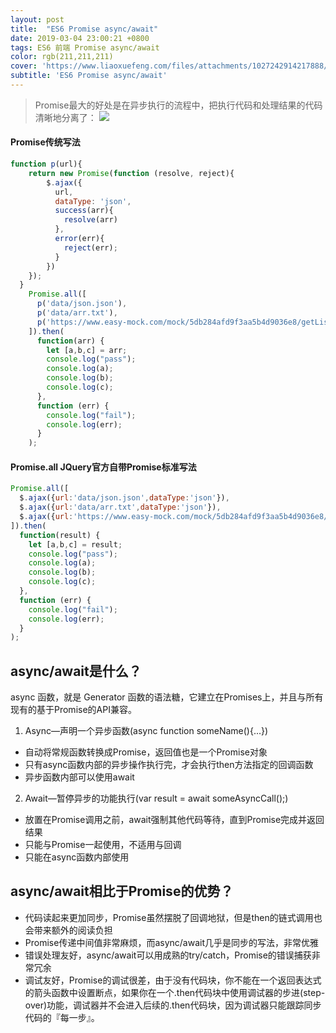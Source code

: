 ```yaml
---
layout: post
title:  "ES6 Promise async/await"
date: 2019-03-04 23:00:21 +0800
tags: ES6 前端 Promise async/await
color: rgb(211,211,211)
cover: 'https://www.liaoxuefeng.com/files/attachments/1027242914217888/l'
subtitle: 'ES6 Promise async/await'
---
```




>Promise最大的好处是在异步执行的流程中，把执行代码和处理结果的代码清晰地分离了：
![](https://www.liaoxuefeng.com/files/attachments/1027242914217888/l)

#### Promise传统写法

```js
function p(url){
    return new Promise(function (resolve, reject){
        $.ajax({
          url,
          dataType: 'json',
          success(arr){
            resolve(arr)
          },
          error(err){
            reject(err);
          }
        })
    });
  }
    Promise.all([
      p('data/json.json'),
      p('data/arr.txt'),
      p('https://www.easy-mock.com/mock/5db284afd9f3aa5b4d9036e8/getList/#!method=get')
    ]).then(
      function(arr) {
        let [a,b,c] = arr;
        console.log("pass");
        console.log(a);
        console.log(b);
        console.log(c);
      },
      function (err) {
        console.log("fail");
        console.log(err);
      }
    );

```


#### Promise.all JQuery官方自带Promise标准写法

```js
Promise.all([
  $.ajax({url:'data/json.json',dataType:'json'}),
  $.ajax({url:'data/arr.txt',dataType:'json'}),
  $.ajax({url:'https://www.easy-mock.com/mock/5db284afd9f3aa5b4d9036e8/getList/#!method=get',dataType:'json'}),
]).then(
  function(result) {
    let [a,b,c] = result;
    console.log("pass");
    console.log(a);
    console.log(b);
    console.log(c);
  },
  function (err) {
    console.log("fail");
    console.log(err);
  }
);
```
## async/await是什么？

async 函数，就是 Generator 函数的语法糖，它建立在Promises上，并且与所有现有的基于Promise的API兼容。

1. Async—声明一个异步函数(async function someName(){...})

* 自动将常规函数转换成Promise，返回值也是一个Promise对象
* 只有async函数内部的异步操作执行完，才会执行then方法指定的回调函数
* 异步函数内部可以使用await


2. Await—暂停异步的功能执行(var result = await someAsyncCall();)

* 放置在Promise调用之前，await强制其他代码等待，直到Promise完成并返回结果
* 只能与Promise一起使用，不适用与回调
* 只能在async函数内部使用

## async/await相比于Promise的优势？

* 代码读起来更加同步，Promise虽然摆脱了回调地狱，但是then的链式调用也会带来额外的阅读负担
* Promise传递中间值非常麻烦，而async/await几乎是同步的写法，非常优雅
* 错误处理友好，async/await可以用成熟的try/catch，Promise的错误捕获非常冗余
* 调试友好，Promise的调试很差，由于没有代码块，你不能在一个返回表达式的箭头函数中设置断点，如果你在一个.then代码块中使用调试器的步进(step-over)功能，调试器并不会进入后续的.then代码块，因为调试器只能跟踪同步代码的『每一步』。
